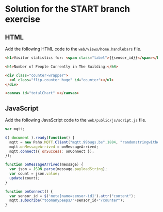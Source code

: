# Solution for the START branch exercise

## HTML

Add the following HTML code to the `web/views/home.handlebars` file.

```HTML
<h1>Visitor statistics for: <span class="label">{{sensor_id}}</span></h1>

<h4>Number of People Currently in The Building:</h4>

<div class="counter-wrapper">
  <ul class="flip-counter huge" id="counter"></ul>
</div>

<canvas id="totalChart" ></canvas>
```

## JavaScript

Add the following JavaScript code to the `web/public/js/script.js` file.

```JavaScript
var mqtt;

$( document ).ready(function() {
  mqtt = new Paho.MQTT.Client("mqtt.99bugs.be",1884, "randomstringwithoutspaces");
  mqtt.onMessageArrived = onMessageArrived;
  mqtt.connect({ onSuccess: onConnect });
});

function onMessageArrived(message) {
  var json = JSON.parse(message.payloadString);
  var count = json.value;
  update(count);
}

function onConnect() {
  var sensor_id = $('meta[name=sensor-id]').attr("content");
  mqtt.subscribe("toomanypeeps/"+sensor_id+"/counter");
}
```

